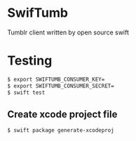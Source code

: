 SwifTumb
=========
Tumblr client written by open source swift

Testing
=======

```bash
$ export SWIFTUMB_CONSUMER_KEY=
$ export SWIFTUMB_CONSUMER_SECRET=
$ swift test
```

Create xcode project file
--------------------------

```bash
$ swift package generate-xcodeproj
```
